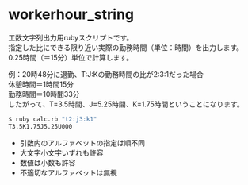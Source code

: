 workerhour_string
=================

工数文字列出力用rubyスクリプトです。<br>
指定した比にできる限り近い実際の勤務時間（単位：時間）を出力します。<br>
0.25時間（＝15分）単位で計算します。

例：20時48分に退勤、T:J:Kの勤務時間の比が2:3:1だった場合<br>
休憩時間＝1時間15分<br>
勤務時間＝10時間33分<br>
したがって、T=3.5時間、J=5.25時間、K=1.75時間ということになります。

```bash
$ ruby calc.rb "t2:j3:k1"
T3.5K1.75J5.25U0O0
```

* 引数内のアルファベットの指定は順不同
* 大文字小文字いずれも許容
* 数値は小数も許容
* 不適切なアルファベットは無視
